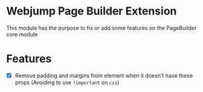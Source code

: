 # Webjump Page Builder Extension

This module has the purpose to fix or add some features on the PageBuilder core module

# Features

- [x] Remove padding and margins from element when it doesn't have these props (Avoiding to use `!important` on `css`)
